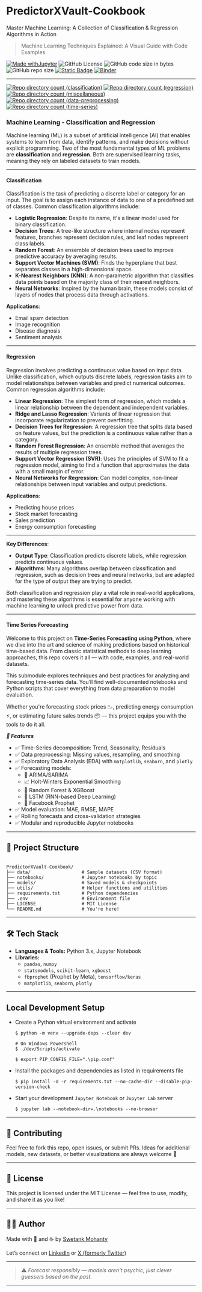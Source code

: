 # PredictorXVault-Cookbook

Master Machine Learning: A Collection of Classification &amp; Regression Algorithms in Action

> Machine Learning Techniques Explained: A Visual Guide with Code Examples

[![Made withJupyter](https://img.shields.io/badge/Made%20with-Jupyter-orange?style=for-the-badge&logo=Jupyter)](https://jupyter.org/try)	![GitHub License](https://img.shields.io/github/license/shortthirdman/PredictorXVault-Cookbook?style=for-the-badge)	![GitHub code size in bytes](https://img.shields.io/github/languages/code-size/shortthirdman/PredictorXVault-Cookbook?style=for-the-badge)	![GitHub repo size](https://img.shields.io/github/repo-size/shortthirdman/PredictorXVault-Cookbook?style=for-the-badge)	[![Static Badge](https://img.shields.io/badge/Jupyter_Notebooks_Python3-70-brightgreen?style=for-the-badge&logo=jupyter&logoSize=auto&label=Jupyter%20Notebooks%20(Python3))](/notebooks)	[![Binder](https://mybinder.org/badge_logo.svg)](https://mybinder.org/v2/gh/shortthirdman/PredictorXVault-Cookbook/main)

---

[![Repo directory count (classification)](https://img.shields.io/github/directory-file-count/shortthirdman/PredictorXVault-Cookbook/notebooks%2Fclassification?type=file&extension=ipynb&label=notebooks%2Fclassification&style=for-the-badge)](/notebooks/classification)	[![Repo directory count (regression)](https://img.shields.io/github/directory-file-count/shortthirdman/PredictorXVault-Cookbook/notebooks%2Fregression?type=file&extension=ipynb&label=notebooks%2Fregression&style=for-the-badge)](/notebooks/regression)	[![Repo directory count (miscellaneous)](https://img.shields.io/github/directory-file-count/shortthirdman/PredictorXVault-Cookbook/notebooks%2Fmiscellaneous?type=file&extension=ipynb&style=for-the-badge&label=notebooks%2Fmiscellaneous)](/notebooks/miscellaneous)	[![Repo directory count (data-preprocessing)](https://img.shields.io/github/directory-file-count/shortthirdman/PredictorXVault-Cookbook/notebooks%2Fdata-preprocessing?type=file&extension=ipynb&label=notebooks%2Fdata-preprocessing&style=for-the-badge)](/notebooks/data-preprocessing)	[![Repo directory count (time-series)](https://img.shields.io/github/directory-file-count/shortthirdman/PredictorXVault-Cookbook/notebooks%2Ftime-series?type=file&extension=ipynb&label=notebooks%2Ftime-series&style=for-the-badge)](/notebooks/time-series)


### **Machine Learning - Classification and Regression**

Machine learning (ML) is a subset of artificial intelligence (AI) that enables systems to learn from data, identify patterns, and make decisions without explicit programming. Two of the most fundamental types of ML problems are **classification** and **regression**. Both are supervised learning tasks, meaning they rely on labeled datasets to train models.

---

#### **Classification**
Classification is the task of predicting a discrete label or category for an input. The goal is to assign each instance of data to one of a predefined set of classes. Common classification algorithms include:

- **Logistic Regression**: Despite its name, it's a linear model used for binary classification.
- **Decision Trees**: A tree-like structure where internal nodes represent features, branches represent decision rules, and leaf nodes represent class labels.
- **Random Forest**: An ensemble of decision trees used to improve predictive accuracy by averaging results.
- **Support Vector Machines (SVM)**: Finds the hyperplane that best separates classes in a high-dimensional space.
- **K-Nearest Neighbors (KNN)**: A non-parametric algorithm that classifies data points based on the majority class of their nearest neighbors.
- **Neural Networks**: Inspired by the human brain, these models consist of layers of nodes that process data through activations.

**Applications**:
- Email spam detection
- Image recognition
- Disease diagnosis
- Sentiment analysis

---

#### **Regression**
Regression involves predicting a continuous value based on input data. Unlike classification, which outputs discrete labels, regression tasks aim to model relationships between variables and predict numerical outcomes. Common regression algorithms include:

- **Linear Regression**: The simplest form of regression, which models a linear relationship between the dependent and independent variables.
- **Ridge and Lasso Regression**: Variants of linear regression that incorporate regularization to prevent overfitting.
- **Decision Trees for Regression**: A regression tree that splits data based on feature values, but the prediction is a continuous value rather than a category.
- **Random Forest Regression**: An ensemble method that averages the results of multiple regression trees.
- **Support Vector Regression (SVR)**: Uses the principles of SVM to fit a regression model, aiming to find a function that approximates the data with a small margin of error.
- **Neural Networks for Regression**: Can model complex, non-linear relationships between input variables and output predictions.

**Applications**:
- Predicting house prices
- Stock market forecasting
- Sales prediction
- Energy consumption forecasting

---

**Key Differences**:
- **Output Type**: Classification predicts discrete labels, while regression predicts continuous values.
- **Algorithms**: Many algorithms overlap between classification and regression, such as decision trees and neural networks, but are adapted for the type of output they are trying to predict.

Both classification and regression play a vital role in real-world applications, and mastering these algorithms is essential for anyone working with machine learning to unlock predictive power from data.

---

#### **Time Series Forecasting**

Welcome to this project on **Time-Series Forecasting using Python**, where we dive into the art and science of making predictions based on historical time-based data. From classic statistical methods to deep learning approaches, this repo covers it all — with code, examples, and real-world datasets.

This submodule explores techniques and best practices for analyzing and forecasting time-series data. You’ll find well-documented notebooks and Python scripts that cover everything from data preparation to model evaluation.

Whether you're forecasting stock prices 📉, predicting energy consumption ⚡, or estimating future sales trends 📦 — this project equips you with the tools to do it all.

***🚀 Features***

- ✅ Time-Series decomposition: Trend, Seasonality, Residuals
- ✅ Data preprocessing: Missing values, resampling, and smoothing
- ✅ Exploratory Data Analysis (EDA) with `matplotlib`, `seaborn`, and `plotly`
- ✅ Forecasting models:
  - 🔢 ARIMA/SARIMA
  - 📈 Holt-Winters Exponential Smoothing
  - 🌲 Random Forest & XGBoost
  - 🤖 LSTM (RNN-based Deep Learning)
  - 🔮 Facebook Prophet
- ✅ Model evaluation: MAE, RMSE, MAPE
- ✅ Rolling forecasts and cross-validation strategies
- ✅ Modular and reproducible Jupyter notebooks

---

## 📁 Project Structure

```

PredictorXVault-Cookbook/
├── data/                   # Sample datasets (CSV format)
├── notebooks/              # Jupyter notebooks by topic
├── models/                 # Saved models & checkpoints
├── utils/                  # Helper functions and utilities
├── requirements.txt        # Python dependencies
├── .env					# Environment file
├── LICENSE					# MIT License
└── README.md               # You're here!

````

---

## 🛠️ Tech Stack

- **Languages & Tools:** Python 3.x, Jupyter Notebook
- **Libraries:**
  - `pandas`, `numpy`
  - `statsmodels`, `scikit-learn`, `xgboost`
  - `fbprophet` (Prophet by Meta), `tensorflow/keras`
  - `matplotlib`, `seaborn`, `plotly`

---

## Local Development Setup

  - Create a Python virtual environment and activate
	
	```shell
	$ python -m venv --upgrade-deps --clear dev
	
	# On Windows Powershell
	$ ./dev/Scripts/activate

	$ export PIP_CONFIG_FILE=".\pip.conf"
	```

  - Install the packages and dependencies as listed in requirements file
	
	```shell
	$ pip install -U -r requirements.txt --no-cache-dir --disable-pip-version-check
	```

  - Start your development `Jupyter Notebook` or `Jupyter Lab` server
	
	```shell
	$ jupyter lab --notebook-dir=.\notebooks --no-browser
	```

---

## 🧠 Contributing

Feel free to fork this repo, open issues, or submit PRs. Ideas for additional models, new datasets, or better visualizations are always welcome 🙌

---

## 📜 License

This project is licensed under the MIT License — feel free to use, modify, and share it as you like!

---

## 🙋‍♂️ Author

Made with 🐍 and ☕ by [Swetank Mohanty](https://github.com/shortthirdman)

Let’s connect on [LinkedIn](https://linkedin.com/in/shortthirdman) or [X (formerly Twitter)](https://x.com/ShortThirdMan93)

---

> ⚠️ *Forecast responsibly — models aren't psychic, just clever guessers based on the past.*


---